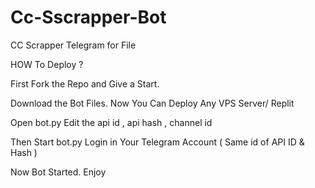 # Cc-Sscrapper-Bot
CC Scrapper Telegram for File 

HOW To Deploy ?

First Fork the Repo and Give a Start.

Download the Bot Files.
Now You Can Deploy Any VPS Server/ Replit

Open bot.py
Edit the api id , api hash , channel id

Then Start bot.py
Login in Your Telegram Account ( Same id of API ID & Hash )

Now Bot Started.
Enjoy
